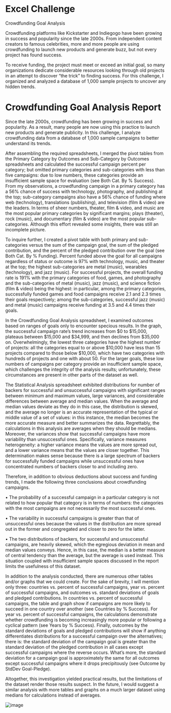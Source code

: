 # Excel Challenge
Crowdfunding Goal Analysis

Crowdfunding platforms like Kickstarter and Indiegogo have been growing in success and popularity since the late 2000s. From independent content creators to famous celebrities, more and more people are using crowdfunding to launch new products and generate buzz, but not every project has found success.

To receive funding, the project must meet or exceed an initial goal, so many organizations dedicate considerable resources looking through old projects in an attempt to discover “the trick” to finding success. For this challenge, I organized and analyzed a database of 1,000 sample projects to uncover any hidden trends.


# Crowdfunding Goal Analysis Report

Since the late 2000s, crowdfunding has been growing in success and popularity.  As a result, many people are now using this practice to launch new products and generate publicity.  In this challenge, I analyze crowdfunding data from a database of 1,000 sample campaigns to better understand its trends.

After assembling the required spreadsheets, I merged the pivot tables from the Primary Category by Outcomes and Sub-Category by Outcomes spreadsheets and calculated the successful campaign percent per category; but omitted primary categories and sub-categories with less than five campaigns: due to low numbers, these categories provide an insufficient sample space for evaluation (see Both Cat. By % Success).  From my observations, a crowdfunding campaign in a primary category has a 56% chance of success with technology, photography, and publishing at the top; sub-category campaigns also have a 56% chance of funding where web (technology), translations (publishing), and television (film & video) are the leaders.  In terms of sheer numbers, theater, film & video, and music are the most popular primary categories by significant margins; plays (theater), rock (music), and documentary (film & video) are the most popular sub-categories.  Although this effort revealed some insights, there was still an incomplete picture.

To inquire further, I created a pivot table with both primary and sub-categories versus the sum of the campaign goal, the sum of the pledged contribution, and the percent of the pledged contribution over the goal (see Both Cat. By % Funding).  Percent funded above the goal for all campaigns regardless of status or outcome is 97% with technology, music, and theater at the top; the highest sub-categories are metal (music), wearables (technology), and jazz (music).  For successful projects, the overall funding rate is 191% with the primary categories of food, games, and photography and the sub-categories of metal (music), jazz (music), and science fiction (film & video) being the highest: in particular, among the primary categories, successfully funded games and food campaigns receive 2.1 and 2.3 times their goals respectively; among the sub-categories, successful jazz (music) and metal (music) campaigns receive funding at 3.5 and 4.4 times their goals.

In the Crowdfunding Goal Analysis spreadsheet, I examined outcomes based on ranges of goals only to encounter specious results.  In the graph, the successful campaign rate’s trend increases from $0 to $15,000, plateaus between $15,000 and $34,999, and then declines from $35,000 on.  Overwhelmingly, the lowest three categories have the highest number of projects: all the categories equal to or above $10,000 have less than 15 projects compared to those below $10,000, which have two categories with hundreds of projects and one with about 50.  For the larger goals, these low numbers of campaigns per category provide an insufficient sample space, which challenges the integrity of the analysis results; unfortunately, these circumstances are present in other parts of the dataset as well.

The Statistical Analysis spreadsheet exhibited distributions for number of backers for successful and unsuccessful campaigns with significant ranges between minimum and maximum values, large variances, and considerable differences between average and median values.  When the average and median values deviate as they do in this case, the distribution is skewed, and the average no longer is an accurate representation of the typical or middle value of a set of values: in this instance, the median becomes the more accurate measure and better summarizes the data.  Regrettably, the calculations in this analysis are averages when they should be medians.  Moreover, the variances show that successful campaigns have more variability than unsuccessful ones.  Specifically, variance measures heterogeneity: a higher variance means the values are more spread out, and a lower variance means that the values are closer together.  This determination makes sense because there is a large spectrum of backers for successfully funded campaigns while unsuccessful ones have concentrated numbers of backers closer to and including zero. 

Therefore, in addition to obvious deductions about success and funding trends, I made the following three conclusions about crowdfunding campaigns.

•	The probability of a successful campaign in a particular category is not related to how popular that category is in terms of numbers: the categories with the most campaigns are not necessarily the most successful ones.

•	The variability in successful campaigns is greater than that of unsuccessful ones because the values in the distribution are more spread out in the former and congregated and closer to zero for the latter.  

•	The two distributions of backers, for successful and unsuccessful campaigns, are heavily skewed, which the egregious deviation in mean and median values conveys.  Hence, in this case, the median is a better measure of central tendency than the average, but the average is used instead.  This situation coupled with insufficient sample spaces discussed in the report limits the usefulness of this dataset. 

In addition to the analysis conducted, there are numerous other tables and/or graphs that we could create.  For the sake of brevity, I will mention only three: countries vs. percent of successful campaigns, year vs. percent of successful campaigns, and outcomes vs. standard deviations of goals and pledged contributions.  In countries vs. percent of successful campaigns, the table and graph show if campaigns are more likely to succeed in one country over another (see Countries by % Success).  For year vs. percent of successful campaigns, the calculations demonstrate whether crowdfunding is becoming increasingly more popular or following a cyclical pattern (see Years by % Success).  Finally, outcomes by the standard deviations of goals and pledged contributions will show if anything differentiates distributions for a successful campaign over the alternatives; there is: the standard deviation of the campaign goal is greater than the standard deviation of the pledged contribution in all cases except successful campaigns where the reverse occurs.  What’s more, the standard deviation for a campaign goal is approximately the same for all outcomes except successful campaigns where it drops precipitously (see Outcome by StdDev Goal-Pledge).   

Altogether, this investigation yielded practical results, but the limitations of the dataset render those results suspect.  In the future, I would suggest a similar analysis with more tables and graphs on a much larger dataset using medians for calculations instead of averages.

![image](https://github.com/njgeorge000158/excel-challenge/assets/137228821/41c0cdfa-3d76-416e-b5ac-b10997f394ec)
